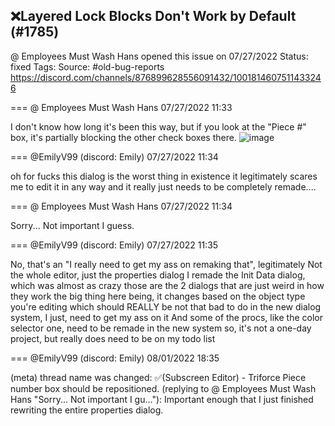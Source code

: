 ## ❌Layered Lock Blocks Don't Work by Default (#1785)
@ Employees Must Wash Hans opened this issue on 07/27/2022
Status: fixed
Tags: 
Source: #old-bug-reports https://discord.com/channels/876899628556091432/1001814607511433246


=== @ Employees Must Wash Hans 07/27/2022 11:33

I don't know how long it's been this way, but if you look at the "Piece #" box, it's partially blocking the other check boxes there.
![image](https://cdn.discordapp.com/attachments/1001814607511433246/1001814609705041960/unknown.png?ex=65e8548f&is=65d5df8f&hm=b9a508d04f2938880f0ddb72293819126a390e42af473f06352ab17d8487d8e4&)

=== @EmilyV99 (discord: Emily) 07/27/2022 11:34

oh for fucks
this dialog is the worst thing in existence
it legitimately scares me to edit it in any way
and it really just needs to be completely remade....

=== @ Employees Must Wash Hans 07/27/2022 11:34

Sorry...   Not important I guess.

=== @EmilyV99 (discord: Emily) 07/27/2022 11:35

No, that's an "I really need to get my ass on remaking that", legitimately
Not the whole editor, just the properties dialog
I remade the Init Data dialog, which was almost as crazy
those are the 2 dialogs that are just weird in how they work
the big thing here being, it changes based on the object type you're editing
which should REALLY be not that bad to do in the new dialog system, I just, need to get my ass on it
And some of the procs, like the color selector one, need to be remade in the new system
so, it's not a one-day project, but really does need to be on my todo list

=== @EmilyV99 (discord: Emily) 08/01/2022 18:35

(meta) thread name was changed: ✅(Subscreen Editor) - Triforce Piece number box should be repositioned.
(replying to @ Employees Must Wash Hans "Sorry...   Not important I gu…"): Important enough that I just finished rewriting the entire properties dialog.
